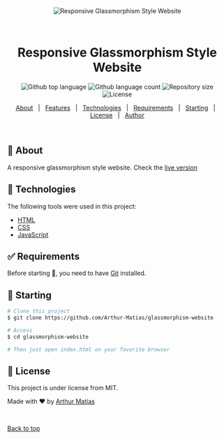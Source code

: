 <div align="center" id="top"> 
  <img src="src\assets\glassmorphism-website.gif" alt="Responsive Glassmorphism Style Website" />

  &#xa0;

  <!-- <a href="https://responsiveglassmorphismstylewebsite.netlify.app">Demo</a> -->
</div>

<h1 align="center">Responsive Glassmorphism Style Website</h1>

<p align="center">
  <img alt="Github top language" src="https://img.shields.io/github/languages/top/Arthur-Matias/glassmorphism-website?color=56BEB8">

  <img alt="Github language count" src="https://img.shields.io/github/languages/count/Arthur-Matias/glassmorphism-website?color=56BEB8">

  <img alt="Repository size" src="https://img.shields.io/github/repo-size/Arthur-Matias/glassmorphism-website?color=56BEB8">

  <img alt="License" src="https://img.shields.io/github/license/Arthur-Matias/glassmorphism-website?color=56BEB8">

  <!-- <img alt="Github issues" src="https://img.shields.io/github/issues/Arthur-Matias/glassmorphism-website?color=56BEB8" /> -->

  <!-- <img alt="Github forks" src="https://img.shields.io/github/forks/Arthur-Matias/glassmorphism-website?color=56BEB8" /> -->

  <!-- <img alt="Github stars" src="https://img.shields.io/github/stars/Arthur-Matias/glassmorphism-website?color=56BEB8" /> -->
</p>

<!-- Status -->

<!-- <h4 align="center"> 
	🚧  Responsive Glassmorphism Style Website 🚀 Under construction...  🚧
</h4> 

<hr> -->

<p align="center">
  <a href="#dart-about">About</a> &#xa0; | &#xa0; 
  <a href="#sparkles-features">Features</a> &#xa0; | &#xa0;
  <a href="#rocket-technologies">Technologies</a> &#xa0; | &#xa0;
  <a href="#white_check_mark-requirements">Requirements</a> &#xa0; | &#xa0;
  <a href="#checkered_flag-starting">Starting</a> &#xa0; | &#xa0;
  <a href="#memo-license">License</a> &#xa0; | &#xa0;
  <a href="https://github.com/Arthur-Matias" target="_blank">Author</a>
</p>

<br>

## :dart: About ##

A responsive glassmorphism style website. Check the [live version]()

## :rocket: Technologies ##

The following tools were used in this project:

- [HTML](https://developer.mozilla.org/pt-BR/docs/Web/CSS)
- [CSS](https://developer.mozilla.org/pt-BR/docs/Web/HTML)
- [JavaScript](https://developer.mozilla.org/pt-BR/docs/Web/JavaScript)

## :white_check_mark: Requirements ##

Before starting :checkered_flag:, you need to have [Git](https://git-scm.com) installed.

## :checkered_flag: Starting ##

```bash
# Clone this project
$ git clone https://github.com/Arthur-Matias/glassmorphism-website

# Access
$ cd glassmorphism-website

# Then just open index.html on your favorite browser
```

## :memo: License ##

This project is under license from MIT.


Made with :heart: by <a href="https://github.com/Arthur-Matias" target="_blank">Arthur Matias</a>

&#xa0;

<a href="#top">Back to top</a>

